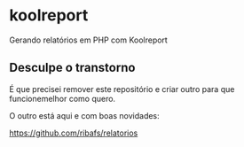 # koolreport

Gerando relatórios em PHP com Koolreport

## Desculpe o transtorno

É que precisei remover este repositório e criar outro para que funcionemelhor como quero.

O outro está aqui e com boas novidades:

https://github.com/ribafs/relatorios

